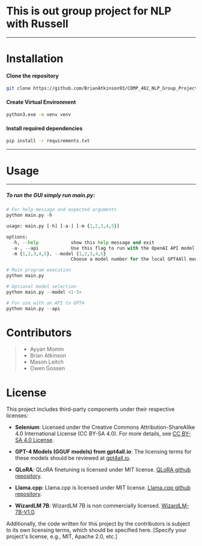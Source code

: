 # This is out group project for NLP with Russell

---

# Installation

#### Clone the repository

```bash
git clone https://github.com/BrianAtkinson93/COMP_482_NLP_Group_Project.git
```

#### Create Virtual Environment

```bash
python3.exe -m venv venv
```

#### Install required dependencies

```bash
pip install -r requirements.txt
```

---

# Usage

---

##### To run the GUI simply run main.py:
```python
# For help message and expected arguments
python main.py -h

usage: main.py [-h] [-a-] [-m {1,2,3,4,5}]

options:
  -h, --help            show this help message and exit
  -a-, --api            Use this flag to run with the OpenAI API model.
  -m {1,2,3,4,5}, --model {1,2,3,4,5}
                        Choose a model number for the local GPT4All model. (Default is 5)
```

```python
# Main program execution
python main.py
```

```python
# Optional model selection
python main.py --model <1-5>
```

```python
# For use with an API to GPT4
python main.py --api
```

# 

# Contributors

> * Ayyan Momin
> * Brian Atkinson
> * Mason Leitch
> * Owen Gossen

# License

This project includes third-party components under their respective licenses:

- **Selenium**: Licensed under the Creative Commons Attribution-ShareAlike 4.0 International License (CC BY-SA 4.0). For more details, see [CC BY-SA 4.0 License](https://creativecommons.org/licenses/by-sa/4.0/).

- **GPT-4 Models (GGUF models) from gpt4all.io**: The licensing terms for these models should be reviewed at [gpt4all.io](https://gpt4all.io/index.html).

- **QLoRA**: QLoRA finetuning is licensed under MIT license. [QLoRA github repository](https://github.com/artidoro/qlora).

- **Llama.cpp**: Llama.cpp is licensed under MIT license. [Llama.cpp github repository](https://github.com/ggerganov/llama.cpp).

- **WizardLM 7B**: WizardLM 7B is non commercially licensed. [WizardLM-7B-V1.0](https://huggingface.co/WizardLM/WizardLM-7B-V1.0).

Additionally, the code written for this project by the contributors is subject to its own licensing terms, which should be specified here. [Specify your project's license, e.g., MIT, Apache 2.0, etc.]
